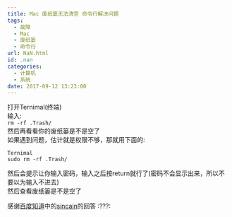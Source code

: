 ```yaml
---
title: Mac 废纸篓无法清空 命令行解决问题
tags:
  - 故障
  - Mac
  - 废纸篓
  - 命令行
url: NaN.html
id: .nan
categories:
  - 计算机
  - 系统
date: 2017-09-12 13:23:00
---
```


打开Ternimal(终端)  
输入:  
`rm -rf .Trash/`  
然后再看看你的废纸篓是不是空了  
如果遇到问题，估计就是权限不够，那就用下面的:

    Ternimal
    sudo rm -rf .Trash/

然后会提示让你输入密码，输入之后按return就行了(密码不会显示出来，所以不要以为输入不进去)  
然后查看废纸篓是不是空了

感谢[百度知道](https://zhidao.baidu.com/question/681683226608587372.html)中的[sincain](https://zhidao.baidu.com/usercenter?uid=b2084069236f25705e790007)的回答 :???: